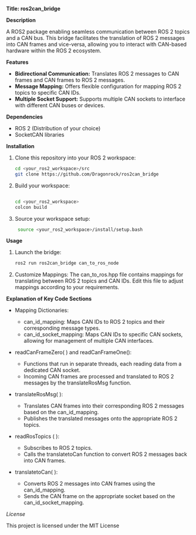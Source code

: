 **Title: ros2can_bridge**

**Description**

A ROS2 package enabling seamless communication between ROS 2 topics and a CAN bus. This bridge facilitates the translation of ROS 2 messages into CAN frames and vice-versa, allowing you to interact with CAN-based hardware within the ROS 2 ecosystem.

**Features**

* **Bidirectional Communication:** Translates ROS 2 messages to CAN frames and CAN frames to ROS 2 messages.
* **Message Mapping:** Offers flexible configuration for mapping ROS 2 topics to specific CAN IDs.
* **Multiple Socket Support:** Supports multiple CAN sockets to interface with different CAN buses or devices.

**Dependencies**

* ROS 2 (Distribution of your choice)
* SocketCAN libraries

**Installation**

1. Clone this repository into your ROS 2 workspace:
   ```bash
   cd <your_ros2_workspace>/src
   git clone https://github.com/Dragonrock/ros2can_bridge

2. Build your workspace:
    ```bash

    cd <your_ros2_workspace>
    colcon build

3. Source your workspace setup:
   ```bash
    source <your_ros2_workspace>/install/setup.bash

**Usage**
   1. Launch the bridge:
      ```bash
      ros2 run ros2can_bridge can_to_ros_node

   2. Customize Mappings:
    The can_to_ros.hpp file contains mappings for translating between ROS 2 topics and CAN IDs. Edit this file to adjust mappings according to your requirements.


**Explanation of Key Code Sections**

   * Mapping Dictionaries:
        * can_id_mapping: Maps CAN IDs to ROS 2 topics and their corresponding message types.
        * can_id_socket_mapping: Maps CAN IDs to specific CAN sockets, allowing for management of multiple CAN interfaces.

   * readCanFrameZero( ) and readCanFrameOne():
        * Functions that run in separate threads, each reading data from a dedicated CAN socket.
        * Incoming CAN frames are processed and translated to ROS 2 messages by the translateRosMsg function.

   * translateRosMsg( ):
        * Translates CAN frames into their corresponding ROS 2 messages based on the can_id_mapping.
        * Publishes the translated messages onto the appropriate ROS 2 topics.

   * readRosTopics ( ):
        * Subscribes to ROS 2 topics.
        * Calls the translatetoCan function to convert ROS 2 messages back into CAN frames.

   * translatetoCan( ):
        * Converts ROS 2 messages into CAN frames using the can_id_mapping.
        * Sends the CAN frame on the appropriate socket based on the can_id_socket_mapping.


*License*

This project is licensed under the MIT License
